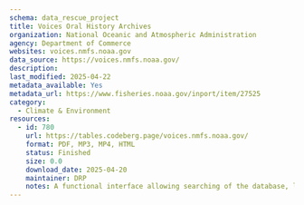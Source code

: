 ```yaml
---
schema: data_rescue_project 
title: Voices Oral History Archives
organization: National Oceanic and Atmospheric Administration
agency: Department of Commerce
websites: voices.nmfs.noaa.gov
data_source: https://voices.nmfs.noaa.gov/
description: 
last_modified: 2025-04-22
metadata_available: Yes
metadata_url: https://www.fisheries.noaa.gov/inport/item/27525
category:
  - Climate & Environment 
resources:
  - id: 780
    url: https://tables.codeberg.page/voices.nmfs.noaa.gov/
    format: PDF, MP3, MP4, HTML
    status: Finished
    size: 0.0
    download_date: 2025-04-20
    maintainer: DRP
    notes: A functional interface allowing searching of the database, linking to archived copies of content on the WayBack Machine. A reduced version of the database was created by downloading and parsing the entire site. All necessary pages and files were archived on the WayBack Machine.
---
```

